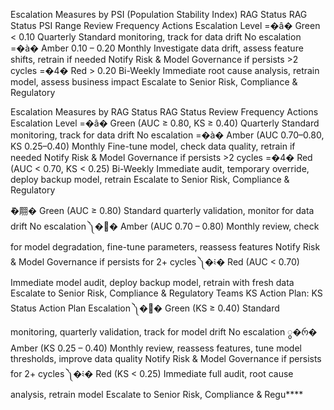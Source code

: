 
Escalation Measures by PSI (Population Stability Index) RAG Status
RAG Status	PSI Range	Review Frequency	Actions	Escalation Level
=�â� Green	< 0.10	Quarterly	Standard monitoring, track for data drift	No escalation
=�à� Amber	0.10 – 0.20	Monthly	Investigate data drift, assess feature shifts, retrain if needed	Notify Risk & Model Governance if persists >2 cycles
=�4� Red	> 0.20	Bi-Weekly	Immediate root cause analysis, retrain model, assess business impact	Escalate to Senior Risk, Compliance & Regulatory


Escalation Measures by RAG Status
RAG Status	Review Frequency	Actions	Escalation Level
=�â� Green (AUC ≥ 0.80, KS ≥ 0.40)	Quarterly	Standard monitoring, track for data drift	No escalation
=�à� Amber (AUC 0.70–0.80, KS 0.25–0.40)	Monthly	Fine-tune model, check data quality, retrain if needed	Notify Risk & Model Governance if persists >2 cycles
=�4� Red (AUC < 0.70, KS < 0.25)	Bi-Weekly	Immediate audit, temporary override, deploy backup model, retrain	Escalate to Senior Risk, Compliance & Regulatory


ܽ�翢� Green (AUC ≥ 0.80)	Standard quarterly validation, monitor for data drift	No escalation
༽�࿠� Amber (AUC 0.70 – 0.80)	Monthly review, check for model degradation, fine-tune parameters, reassess features	Notify Risk & Model Governance if persists for 2+ cycles
༽�༴� Red (AUC < 0.70)	Immediate model audit, deploy backup model, retrain with fresh data	Escalate to Senior Risk, Compliance & Regulatory Teams
KS Action Plan:
KS Status	Action Plan	Escalation
༽�࿢� Green (KS ≥ 0.40)	Standard monitoring, quarterly validation, track for model drift	No escalation
ွ�რ� Amber (KS 0.25 – 0.40)	Monthly review, reassess features, tune model thresholds, improve data quality	Notify Risk & Model Governance if persists for 2+ cycles
༽�༴� Red (KS < 0.25)	Immediate full audit, root cause analysis, retrain model	Escalate to Senior Risk, Compliance & Regu****

